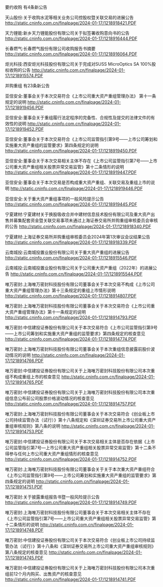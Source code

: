 要约收购 有4条新公告 

天山股份:关于收购水泥等相关业务公司控股权暨关联交易的进展公告 http://static.cninfo.com.cn/finalpage/2024-01-17/1218918421.PDF 

天力锂能:新乡天力锂能股份有限公司关于拟签署收购意向书的公告 http://static.cninfo.com.cn/finalpage/2024-01-17/1218916444.PDF 

长春燃气:长春燃气股份有限公司收购报告书摘要 http://static.cninfo.com.cn/finalpage/2024-01-17/1218916064.PDF 

炬光科技:西安炬光科技股份有限公司关于完成对SUSS MicroOptics SA 100%股权收购的公告 http://static.cninfo.com.cn/finalpage/2024-01-17/1218915574.PDF 

并购重组 有23条新公告 

亚信安全:董事会关于本次交易符合《上市公司重大资产重组管理办法》 第十一条规定的说明 http://static.cninfo.com.cn/finalpage/2024-01-17/1218919456.PDF 

亚信安全:董事会关于重组履行法定程序的完备性、合规性及提交的法律文件的有效性的说明 http://static.cninfo.com.cn/finalpage/2024-01-17/1218919452.PDF 

亚信安全:董事会关于本次交易符合《上市公司监管指引第9号——上市公司筹划和实施重大资产重组的监管要求》第四条规定的说明 http://static.cninfo.com.cn/finalpage/2024-01-17/1218919450.PDF 

亚信安全:董事会关于本次交易相关主体不存在《上市公司监管指引第7号——上市公司重大资产重组相关股票异常交易监管》第十二条情形的说明 http://static.cninfo.com.cn/finalpage/2024-01-17/1218919447.PDF 

亚信安全:董事会关于本次交易是否构成重大资产重组、关联交易及重组上市的说明 http://static.cninfo.com.cn/finalpage/2024-01-17/1218919446.PDF 

亚信安全:关于重大资产重组事项的一般风险提示公告 http://static.cninfo.com.cn/finalpage/2024-01-17/1218919445.PDF 

宁夏建材:宁夏建材关于换股吸收合并中建材信息技术股份有限公司及重大资产出售并募集配套资金暨关联交易事项未通过上海证券交易所并购重组审核委员会审核的公告 http://static.cninfo.com.cn/finalpage/2024-01-17/1218918340.PDF 

宁夏建材:上海证券交易所并购重组审核委员会2024年第1次审议会议结果公告 http://static.cninfo.com.cn/finalpage/2024-01-17/1218918339.PDF 

云南城投:云南城投置业股份有限公司关于重大资产重组的进展公告 http://static.cninfo.com.cn/finalpage/2024-01-17/1218915546.PDF 

云南城投:云南城投置业股份有限公司关于公司重大资产重组（2022年）的进展公告 http://static.cninfo.com.cn/finalpage/2024-01-17/1218915544.PDF 

唯万密封:上海唯万密封科技股份有限公司董事会关于本次交易不构成《上市公司重大资产重组管理办法》第十三条规定的重组上市情形说明 http://static.cninfo.com.cn/finalpage/2024-01-17/1218914807.PDF 

唯万密封:上海唯万密封科技股份有限公司董事会关于本次交易符合《上市公司重大资产重组管理办法》第十一条规定的说明 http://static.cninfo.com.cn/finalpage/2024-01-17/1218914793.PDF 

唯万密封:中信建投证券股份有限公司关于本次交易符合《上市公司监管指引第9号——上市公司筹划和实施重大资产重组的监管要求》第四条规定的核查意见 http://static.cninfo.com.cn/finalpage/2024-01-17/1218914774.PDF 

唯万密封:上海唯万密封科技股份有限公司董事会关于本次重组信息披露前股价波动情况的说明 http://static.cninfo.com.cn/finalpage/2024-01-17/1218914766.PDF 

唯万密封:中信建投证券股份有限公司关于上海唯万密封科技股份有限公司本次重组不构成重组上市的核查意见 http://static.cninfo.com.cn/finalpage/2024-01-17/1218914765.PDF 

唯万密封:中信建投证券股份有限公司关于上海唯万密封科技股份有限公司本次重组信息公布前公司股票价格波动情况的核查意见 http://static.cninfo.com.cn/finalpage/2024-01-17/1218914757.PDF 

唯万密封:上海唯万密封科技股份有限公司董事会关于本次交易符合《创业板上市公司持续监管办法（试行）》第十八条规定和《深圳证券交易所上市公司重大资产重组审核规则》第八条的说明 http://static.cninfo.com.cn/finalpage/2024-01-17/1218914753.PDF 

唯万密封:中信建投证券股份有限公司关于本次交易相关主体是否存在依据《上市公司监管指引第7号—上市公司重大资产重组相关股票异常交易监管》第十二条不得参与任何上市公司重大资产重组情形的核查意见 http://static.cninfo.com.cn/finalpage/2024-01-17/1218914752.PDF 

唯万密封:上海唯万密封科技股份有限公司董事会关于关于本次重大资产重组符合《上市公司监管指引第9号——上市公司筹划和实施重大资产重组的监管要求》第四条规定的说明 http://static.cninfo.com.cn/finalpage/2024-01-17/1218914751.PDF 

唯万密封:关于披露重组报告书暨一般风险提示公告 http://static.cninfo.com.cn/finalpage/2024-01-17/1218914749.PDF 

唯万密封:上海唯万密封科技股份有限公司董事会关于本次交易相关主体不存在《上市公司监管指引第7号——上市公司重大资产重组相关股票异常交易监管》第十二条情形的说明 http://static.cninfo.com.cn/finalpage/2024-01-17/1218914748.PDF 

唯万密封:中信建投证券股份有限公司关于本次交易符合《创业板上市公司持续监管办法（试行）》第十八条和《深圳证券交易所上市公司重大资产重组审核规则》第八条规定的核查意见 http://static.cninfo.com.cn/finalpage/2024-01-17/1218914745.PDF 

唯万密封:中信建投证券股份有限公司关于上海唯万密封科技股份有限公司本次重组前12个月内购买、出售资产的核查意见 http://static.cninfo.com.cn/finalpage/2024-01-17/1218914741.PDF 


